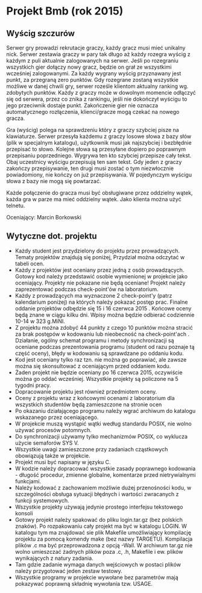 # Projekt Bmb (rok 2015)
## Wyścig szczurów

Serwer gry prowadzi rekrutacje graczy, każdy gracz musi mieć unikalny nick. Serwer zestawia graczy w pary tak długo aż każdy rozegra wyścig z każdym z puli aktualnie zalogowanych na serwer. Jeśli po rozegraniu wszystkich gier dołączy nowy gracz, będzie on grał ze wszystkimi wcześniej zalogowanymi. Za każdy wygrany wyścig przyznawany jest punkt, za przegraną zero punktów. Gdy rozegrane zostaną wszystkie możliwe w danej chwili gry, serwer roześle klientom aktualny ranking wg. zdobytych punktów. Każdy z graczy może w dowolnym momencie odłączyć się od serwera, przez co znika z rankingu, jeśli nie dokończył wyścigu to jego przeciwnik dostaje punkt. Zakończenie gier nie oznacza automatycznego rozłączenia, klienci/gracze mogą czekać na nowego gracza.

Gra (wyścig) polega na sprawdzeniu który z graczy szybciej pisze na klawiaturze. Serwer przesyła każdemu z graczy losowe słowa z bazy słów (plik w specjalnym katalogu), użytkownik musi jak najszybciej i bezbłędnie przepisać to słowo. Kolejne słowa są przesyłane dopiero po poprawnym przepisaniu poprzedniego. Wygrywa ten kto szybciej przepisze cały tekst. Obaj uczestnicy wyścigu przepisują ten sam tekst. Gdy jeden z graczy zakończy przepisywanie, ten drugi musi zostać o tym niezwłocznie powiadomiony, nie kończy on już przepisywania. W pojedynczym wyścigu słowa z bazy nie mogą się powtarzać.

Każde połączenie do gracza musi być obsługiwane przez oddzielny wątek, każda gra w parze ma mieć oddzielny wątek. Jako klienta można użyć telnetu.

Oceniający: Marcin Borkowski

## Wytyczne dot. projektu

- Każdy student jest przydzielony do projektu przez prowadzących. Tematy projektów znajdują się poniżej, Przydział można odczytać w tabeli ocen.
- Każdy z projektów jest oceniany przez jedną z osób prowadzących. Gotowy kod należy przedstawić osobie wymienionej w projekcie jako oceniający. Projekty nie pokazane nie będą oceniane! Projekt należy zaprezentować podczas check-point'ów na laboratorium.
- Każdy z prowadzących ma wyznaczone 2 check-point'y (patrz kalendarium poniżej) na których należy pokazać postęp prac. Finalne oddanie projektów odbędzie się 15 i 16 czerwca 2015 . Końcowe oceny będą znane w ciągu kilku dni. Wpisy można będzie odbierać codziennie 10-14 w 323 g.MiNI.
- Z projektu można zdobyć 44 punkty z czego 10 punktów można stracić za brak postępów w kodowaniu lub nieobecność na check-point'ach . Działanie, ogólny schemat programu i metody synchronizacji są oceniane podczas prezentowania programu (student od razu poznaje tą część oceny), błędy w kodowaniu są sprawdzane po oddaniu kodu.
- Kod jest oceniany tylko raz tzn. nie można go poprawiać, ale zawsze można się skonsultować z oceniającym przed oddaniem kodu.
- Żaden projekt nie będzie oceniany po 16 czerwca 2015, oczywiście można go oddać wcześniej. Wszystkie projekty są policzone na 5 tygodni pracy.
- Dopracowanie projektu jest również przedmiotem oceny.
- Oceny z projektu wraz z końcowymi ocenami z laboratorium dla wszystkich studentów będą zamieszczone na stronie ocen
- Po okazaniu działającego programu należy wgrać archiwum do katalogu wskazanego przez oceniającego.
- W projekcie muszą wystąpić wątki według standardu POSIX, nie wolno używać procesów potomnych.
- Do synchronizacji używamy tylko mechanizmów POSIX, co wyklucza użycie semaforów SYS V.
- Wszystkie uwagi zamieszczone przy zadaniach cząstkowych obowiązują także w projekcie.
- Projekt musi być napisany w języku C.
- W kodzie należy dopracować wszystkie zasady poprawnego kodowania - długość procedur, zmienne globalne, komentarze przed nietrywialnymi funkcjami.
- Należy kodować z zachowaniem możliwie dużej przenośności kodu, w szczególności obsługa sytuacji błędnych i wartości zwracanych z funkcji systemowych.
- Wszystkie projekty używają jedynie prostego interfejsu tekstowego konsoli
- Gotowy projekt należy spakować do pliku login.tar.gz (bez polskich znaków). Po rozpakowaniu cały projekt ma być w katalogu LOGIN. W katalogu tym ma znajdować sie plik Makefile umożliwiający kompilację projektu za pomocą komendy make (bez nazwy TARGETU). Kompilacja plików .c ma być przeprowadzona z opcją -Wall. W archiwum tar.gz nie wolno umieszczać żadnych plików poza .c, .h, Makefile i ew. plików wynikających z natury zadania.
- Tam gdzie zadanie wymaga danych wejściowych w postaci plików należy przygotować jeden zestaw testowy.
- Wszystkie programy w projekcie wywołane bez parametrów mają pokazywać poprawną składnię wywołania tzw. USAGE.